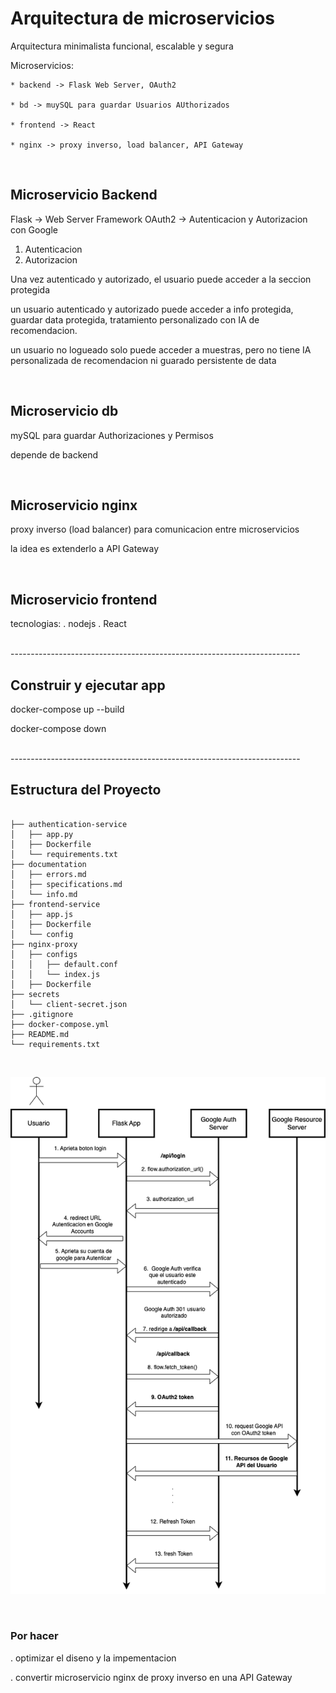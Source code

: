 # Arquitectura de microservicios 

Arquitectura minimalista funcional, escalable y segura

Microservicios:

    * backend -> Flask Web Server, OAuth2

    * bd -> muySQL para guardar Usuarios AUthorizados

    * frontend -> React

    * nginx -> proxy inverso, load balancer, API Gateway


</br>


## Microservicio Backend

Flask -> Web Server Framework
OAuth2 -> Autenticacion y Autorizacion con Google

1. Autenticacion
2. Autorizacion

Una vez autenticado y autorizado, el usuario puede acceder a la seccion protegida

un usuario autenticado y autorizado puede acceder a info protegida, guardar data protegida, tratamiento personalizado con IA de recomendacion.

un usuario no logueado solo puede acceder a muestras, pero no tiene IA personalizada de recomendacion ni guarado persistente de data


</br>


## Microservicio db

mySQL para guardar Authorizaciones y Permisos

depende de backend


</br>

## Microservicio nginx 

proxy inverso (load balancer) para comunicacion entre microservicios

la idea es extenderlo a API Gateway


</br>

## Microservicio frontend

tecnologias:
    . nodejs 
    . React


<br/>
------------------------------------------------------------------------
<br/>


## Construir y ejecutar app

docker-compose up --build

docker-compose down


<br/>
------------------------------------------------------------------------
<br/>


## Estructura del Proyecto

```

├── authentication-service
│   ├── app.py
│   ├── Dockerfile
│   └── requirements.txt
├── documentation
│   ├── errors.md
│   ├── specifications.md
│   └── info.md
├── frontend-service
│   ├── app.js
│   ├── Dockerfile
│   └── config
├── nginx-proxy
│   ├── configs
│   │   ├── default.conf
│   │   └── index.js
│   ├── Dockerfile
├── secrets
│   └── client-secret.json
├── .gitignore
├── docker-compose.yml
├── README.md
└── requirements.txt

```

</br>

![Diag Seq](diag-seq-auth.png)

</br>

### Por hacer

. optimizar el diseno y la impementacion

. convertir microservicio nginx de proxy inverso en una API Gateway
